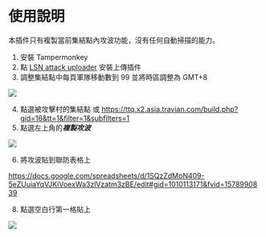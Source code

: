 # 使用說明
本插件只有複製當前集結點內攻波功能，沒有任何自動掃描的能力。
1. 安裝 Tampermonkey
2. 點 [LSN attack uploader](https://hobexd.github.io/Linsen2020/attack_upload.user.js) 安裝上傳插件
3. 調整集結點中每頁軍隊移動數到 99 並將時區調整為 GMT+8

![](https://i.imgur.com/ljXBSNb.png)

4. 點選被攻擊村的集結點 或 https://ttq.x2.asia.travian.com/build.php?gid=16&tt=1&filter=1&subfilters=1
5. 點選左上角的***複製攻波***

![](https://i.imgur.com/pViOdso.png)

6. 將攻波貼到聯防表格上

https://docs.google.com/spreadsheets/d/1SQzZdMoN409-5eZUuiaYqVJKiVoexWa3zlVzatm3zBE/edit#gid=1010113171&fvid=1578990839

8. 點選空白行第一格貼上

![](https://i.imgur.com/rKFntrY.png)
